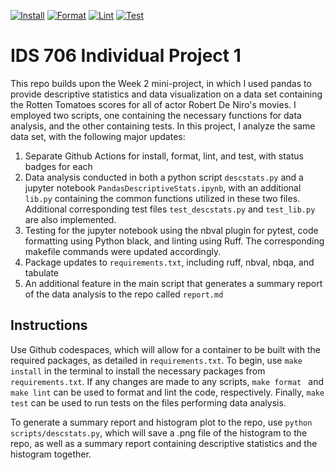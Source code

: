 [![Install](https://github.com/nogibjj/drktao-individualproj1/actions/workflows/install.yml/badge.svg)](https://github.com/nogibjj/drktao-individualproj1/actions/workflows/install.yml)
[![Format](https://github.com/nogibjj/drktao-individualproj1/actions/workflows/format.yml/badge.svg)](https://github.com/nogibjj/drktao-individualproj1/actions/workflows/format.yml)
[![Lint](https://github.com/nogibjj/drktao-individualproj1/actions/workflows/lint.yml/badge.svg)](https://github.com/nogibjj/drktao-individualproj1/actions/workflows/lint.yml)
[![Test](https://github.com/nogibjj/drktao-individualproj1/actions/workflows/test.yml/badge.svg)](https://github.com/nogibjj/drktao-individualproj1/actions/workflows/test.yml)

# IDS 706 Individual Project 1
This repo builds upon the Week 2 mini-project, in which I used pandas to provide descriptive statistics and data visualization on a data set containing the Rotten Tomatoes scores for all of actor Robert De Niro's movies. I employed two scripts, one containing the necessary functions for data analysis, and the other containing tests. In this project, I analyze the same data set, with the following major updates:

1. Separate Github Actions for install, format, lint, and test, with status badges for each
2. Data analysis conducted in both a python script `descstats.py` and a jupyter notebook `PandasDescriptiveStats.ipynb`, with an additional `lib.py` containing the common functions utilized in these two files. Additional corresponding test files `test_descstats.py` and  `test_lib.py` are also implemented.
3. Testing for the jupyter notebook using the nbval plugin for pytest, code formatting using Python black, and linting using Ruff. The corresponding makefile commands were updated accordingly.
4. Package updates to `requirements.txt`, including ruff, nbval, nbqa, and tabulate
5. An additional feature in the main script that generates a summary report of the data analysis to the repo called `report.md`

## Instructions
Use Github codespaces, which will allow for a container to be built with the required packages, as detailed in `requirements.txt`. To begin, use `make install` in the terminal to install the necessary packages from `requirements.txt`. If any changes are made to any scripts, `make format ` and `make lint` can be used to format and lint the code, respectively. Finally, `make test` can be used to run tests on the files performing data analysis.

To generate a summary report and histogram plot to the repo, use `python scripts/descstats.py`, which will save a .png file of the histogram to the repo, as well as a summary report containing descriptive statistics and the histogram together. 
